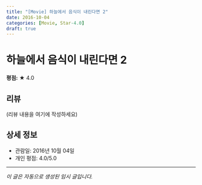```yaml
---
title: "[Movie] 하늘에서 음식이 내린다면 2"
date: 2016-10-04
categories: [Movie, Star-4.0]
draft: true
---
```


# 하늘에서 음식이 내린다면 2

**평점:** ★ 4.0

## 리뷰

(리뷰 내용을 여기에 작성하세요)

## 상세 정보

- 관람일: 2016년 10월 04일
- 개인 평점: 4.0/5.0

---

*이 글은 자동으로 생성된 임시 글입니다.*
